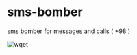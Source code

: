 # sms-bomber
sms bomber for messages and calls ( +98 )


![wqet](https://user-images.githubusercontent.com/27927279/221385110-ea4a1afc-054d-4a98-b406-8ffeeafc4905.png)
